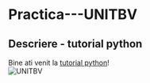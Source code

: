 # Practica---UNITBV
## Descriere - tutorial python
Bine ati venit la [tutorial python](learnpython.org)!  
![UNITBV](https://upload.wikimedia.org/wikipedia/commons/e/e2/Sigla_UNITBV1.png)
